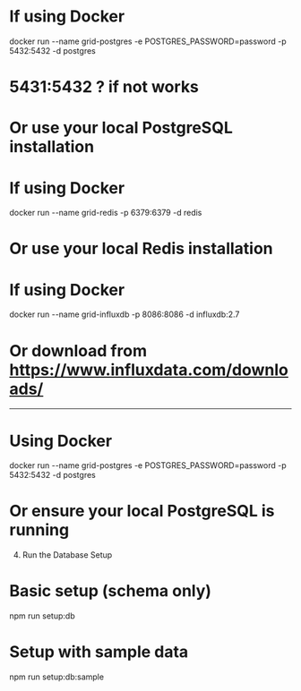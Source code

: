 # If using Docker
docker run --name grid-postgres -e POSTGRES_PASSWORD=password -p 5432:5432 -d postgres
# 5431:5432 ? if not works
# Or use your local PostgreSQL installation

# If using Docker
docker run --name grid-redis -p 6379:6379 -d redis

# Or use your local Redis installation

# If using Docker
docker run --name grid-influxdb -p 8086:8086 -d influxdb:2.7

# Or download from https://www.influxdata.com/downloads/


----------------------------------------------------------------------------------------------
# Using Docker
docker run --name grid-postgres -e POSTGRES_PASSWORD=password -p 5432:5432 -d postgres

# Or ensure your local PostgreSQL is running

4. Run the Database Setup

# Basic setup (schema only)
npm run setup:db

# Setup with sample data
npm run setup:db:sample

